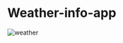 # Weather-info-app

![weather](https://user-images.githubusercontent.com/9657488/44167082-d15b1980-a0ea-11e8-93ac-45374c944cb6.png)
